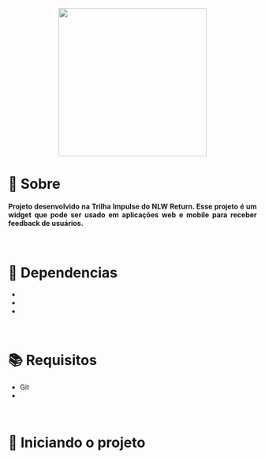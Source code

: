 <div align="center">
  <img src="https://user-images.githubusercontent.com/67304453/147499611-0facc17f-37d0-4d92-8531-93008967ce11.png" width="300" >
</div>

<h1>📃 Sobre</h1>
 
<h4 align="justify">Projeto desenvolvido na Trilha Impulse do NLW Return. Esse projeto é um widget que pode ser usado em aplicações web e mobile para receber feedback de usuários.</h4>

<br>

<h1>🔧 Dependencias</h1>

<ul>
  <li></li>
  <li></li>
  <li></li> 
</ul>

<br>

<h1>📚 Requisitos</h1>

<ul>
  <li>Git</li>
  <li></li>
</ul>

<br>
   
<h1>🚀 Iniciando o projeto</h1>
